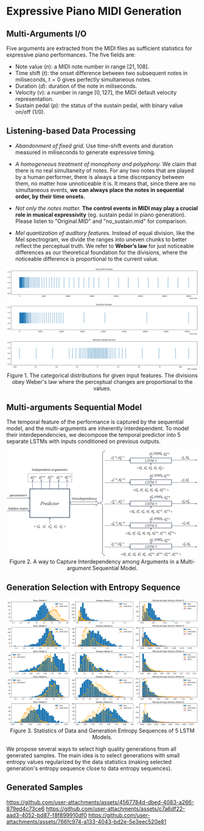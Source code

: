 # Expressive Piano MIDI Generation

## Multi-Arguments I/O

Five arguments are extracted from the MIDI files as sufficient statistics for expressive piano performances. The five fields are:

- Note value ($n$): a MIDI note number in range $[21,108]$.
- Time shift ($t$): the onset difference between two subsequent notes in miliseconds, $t = 0$ gives perfectly simultaneous notes.
- Duration ($d$): duration of the note in miliseconds.
- Velocity ($v$): a number in range $[0,127]$, the MIDI default velocity representation.
- Sustain pedal ($p$): the status of the sustain pedal, with binary value on/off (1/0).

## Listening-based Data Processing

- *Abandonment of fixed grid.* Use time-shift events and duration measured in miliseconds to generate expressive timing.

- *A homogeneous treatment of monophony and polyphony.* We claim that there is no real simultaneity of notes. For any two notes that are played by a human performer, there is always a time discrepancy between them, no matter how unnoticeable it is. It means that, since there are no simultaneous events, **we can always place the notes in sequential order, by their time onsets.**

- *Not only the notes matter.* **The control events in MIDI may play a crucial role in musical expressivity** (eg. sustain pedal in piano generation). Please listen to "Original.MID" and "no_sustain.mid" for comparison.

- *Mel quantization of auditory features.* Instead of equal division, like the Mel spectrogram, we divide the ranges into uneven chunks to better reflect the perceptual truth. We refer to **Weber’s law** for just noticeable differences as our theoretical foundation for the divisions, where the noticeable difference is proportional to the current value.

<img src="Pictures/division_new.png" style="width:800px">
<caption><center> Figure 1. The categorical distributions for given input features. The divisions obey Weber's law where the perceptual changes are proportional to the values. </center></caption>

## Multi-arguments Sequential Model

The temporal feature of the performance is captured by the sequential model, and the multi-arguments are inherently interdependent. To model their interdependencies, we decompose the temporal predictor into 5 separate LSTMs with inputs conditioned on previous outputs.

<img src="Pictures/LSTM_5.jpg" style="width:800px">
<caption><center> Figure 2. A way to Capture Interdependency among Arguments in a Multi-argument Sequential Model.</center></caption>

## Generation Selection with Entropy Sequence

<img src="Pictures/statistics.png" style="width:900px">
<caption><center> Figure 3. Statistics of Data and Generation Entropy Sequences of 5 LSTM Models.</center></caption>


We propose several ways to select high quality generations from all generated samples. The main idea is to select generations with small entropy values regularized by the data statistics (making selected generation's entropy sequence close to data entropy sequences).

## Generated Samples

https://github.com/user-attachments/assets/4567784d-dbed-4083-a266-879ed4c73ce6
https://github.com/user-attachments/assets/c7a6df22-aad3-4052-bd87-f8f899910df0
https://github.com/user-attachments/assets/766fc974-a133-4043-bd2e-5e3eec520e81

